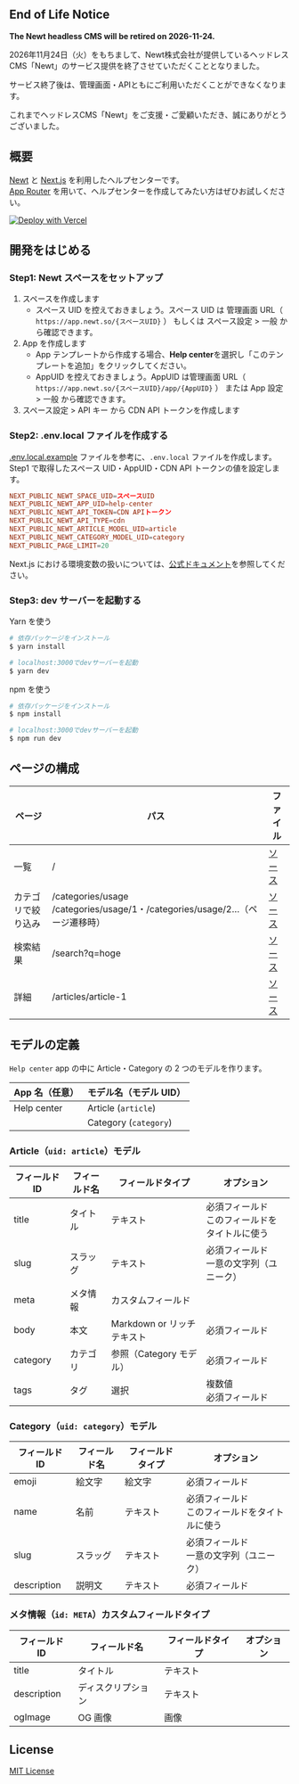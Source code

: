 ## End of Life Notice

**The Newt headless CMS will be retired on 2026-11-24.**

2026年11月24日（火）をもちまして、Newt株式会社が提供しているヘッドレスCMS「Newt」のサービス提供を終了させていただくこととなりました。

サービス終了後は、管理画面・APIともにご利用いただくことができなくなります。

これまでヘッドレスCMS「Newt」をご支援・ご愛顧いただき、誠にありがとうございました。

## 概要

[Newt](https://www.newt.so/) と [Next.js](https://nextjs.org/) を利用したヘルプセンターです。<br />
[App Router](https://nextjs.org/docs/app) を用いて、ヘルプセンターを作成してみたい方はぜひお試しください。

[![Deploy with Vercel](https://vercel.com/button)](https://vercel.com/new/clone?repository-url=https%3A%2F%2Fgithub.com%2FNewt-Inc%2Fnewt-starter-nextjs-help-center)

## 開発をはじめる

### Step1: Newt スペースをセットアップ

1. スペースを作成します
   - スペース UID を控えておきましょう。スペース UID は 管理画面 URL（ `https://app.newt.so/{スペースUID}` ） もしくは スペース設定 > 一般 から確認できます。
2. App を作成します
   - App テンプレートから作成する場合、**Help center**を選択し「このテンプレートを追加」をクリックしてください。
   - AppUID を控えておきましょう。AppUID は管理画面 URL（ `https://app.newt.so/{スペースUID}/app/{AppUID}` ） または App 設定 > 一般 から確認できます。
3. スペース設定 > API キー から CDN API トークンを作成します

### Step2: .env.local ファイルを作成する

[.env.local.example](https://github.com/Newt-Inc/newt-starter-nextjs-help-center/blob/main/.env.local.example) ファイルを参考に、`.env.local` ファイルを作成します。<br />
Step1 で取得したスペース UID・AppUID・CDN API トークンの値を設定します。

```conf
NEXT_PUBLIC_NEWT_SPACE_UID=スペースUID
NEXT_PUBLIC_NEWT_APP_UID=help-center
NEXT_PUBLIC_NEWT_API_TOKEN=CDN APIトークン
NEXT_PUBLIC_NEWT_API_TYPE=cdn
NEXT_PUBLIC_NEWT_ARTICLE_MODEL_UID=article
NEXT_PUBLIC_NEWT_CATEGORY_MODEL_UID=category
NEXT_PUBLIC_PAGE_LIMIT=20
```

Next.js における環境変数の扱いについては、[公式ドキュメント](https://nextjs.org/docs/app/building-your-application/configuring/environment-variables)を参照してください。

### Step3: dev サーバーを起動する

Yarn を使う

```bash
# 依存パッケージをインストール
$ yarn install

# localhost:3000でdevサーバーを起動
$ yarn dev
```

npm を使う

```bash
# 依存パッケージをインストール
$ npm install

# localhost:3000でdevサーバーを起動
$ npm run dev
```

## ページの構成

| ページ             | パス                                                                           | ファイル                                                                                                                               |
| ------------------ | ------------------------------------------------------------------------------ | -------------------------------------------------------------------------------------------------------------------------------------- |
| 一覧               | /                                                                              | [ソース](https://github.com/Newt-Inc/newt-starter-nextjs-help-center/blob/main/app/page.tsx)                                           |
| カテゴリで絞り込み | /categories/usage<br>/categories/usage/1・/categories/usage/2…（ページ遷移時） | [ソース](https://github.com/Newt-Inc/newt-starter-nextjs-help-center/blob/main/app/categories/%5Bslug%5D/%5B%5B...page%5D%5D/page.tsx) |
| 検索結果           | /search?q=hoge                                                                 | [ソース](https://github.com/Newt-Inc/newt-starter-nextjs-help-center/blob/main/app/search/page.tsx)                                    |
| 詳細               | /articles/article-1                                                            | [ソース](https://github.com/Newt-Inc/newt-starter-nextjs-help-center/blob/main/app/articles/%5Bslug%5D/page.tsx)                       |

## モデルの定義

`Help center` app の中に Article・Category の 2 つのモデルを作ります。

| App 名（任意） | モデル名（モデル UID） |
| -------------- | ---------------------- |
| Help center    | Article (`article`)    |
|                | Category (`category`)  |

### Article（`uid: article`）モデル

| フィールド ID | フィールド名 | フィールドタイプ           | オプション                                         |
| ------------- | ------------ | -------------------------- | -------------------------------------------------- |
| title         | タイトル     | テキスト                   | 必須フィールド<br />このフィールドをタイトルに使う |
| slug          | スラッグ     | テキスト                   | 必須フィールド<br />一意の文字列（ユニーク）       |
| meta          | メタ情報     | カスタムフィールド         |                                                    |
| body          | 本文         | Markdown or リッチテキスト | 必須フィールド                                     |
| category      | カテゴリ     | 参照（Category モデル）    | 必須フィールド                                     |
| tags          | タグ         | 選択                       | 複数値<br />必須フィールド                         |

### Category（`uid: category`）モデル

| フィールド ID | フィールド名 | フィールドタイプ | オプション                                         |
| ------------- | ------------ | ---------------- | -------------------------------------------------- |
| emoji         | 絵文字       | 絵文字           | 必須フィールド                                     |
| name          | 名前         | テキスト         | 必須フィールド<br />このフィールドをタイトルに使う |
| slug          | スラッグ     | テキスト         | 必須フィールド<br />一意の文字列（ユニーク）       |
| description   | 説明文       | テキスト         | 必須フィールド                                     |

### メタ情報（`id: META`）カスタムフィールドタイプ

| フィールド ID | フィールド名       | フィールドタイプ | オプション |
| ------------- | ------------------ | ---------------- | ---------- |
| title         | タイトル           | テキスト         |            |
| description   | ディスクリプション | テキスト         |            |
| ogImage       | OG 画像            | 画像             |            |

## License

[MIT License](https://github.com/Newt-Inc/newt-starter-nextjs-help-center/blob/main/LICENSE)
